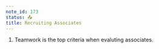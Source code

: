 ```yaml
---
note_id: 173
status: 📤
title: Recruiting Associates
---
```


1. Teamwork is the top criteria when evaluting associates.